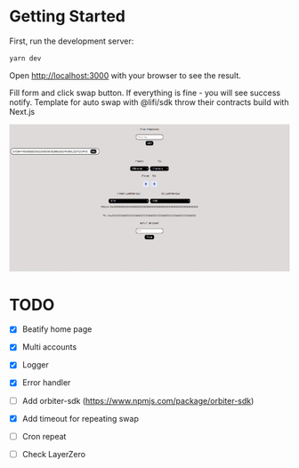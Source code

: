 # Getting Started

First, run the development server:

```bash
yarn dev
```

Open [http://localhost:3000](http://localhost:3000) with your browser to see the result.

Fill form and click swap button. If everything is fine - you will see success notify.
Template for auto swap with @lifi/sdk throw their contracts build with Next.js

![Application screen](./.github/img.png)



# TODO

- [x] Beatify home page
- [x] Multi accounts
- [x] Logger
- [x] Error handler
- [ ] Add orbiter-sdk (https://www.npmjs.com/package/orbiter-sdk)
- [x] Add timeout for repeating swap
- [ ] Cron repeat
- [ ] Check LayerZero



